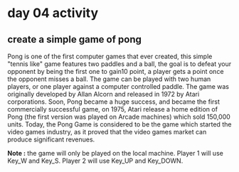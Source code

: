 # day 04 activity

## create a simple game of pong

Pong is one of the first computer games that ever created, this simple "tennis like" game features two paddles and a ball, the goal is to defeat your opponent by being the first one to gain10 point, a player gets a point once the opponent misses a ball. The game can be played with two human players, or one player against a computer controlled paddle. The game was originally developed by Allan Alcorn and released in 1972 by Atari corporations. Soon, Pong became a huge success, and became the first commercially successful game, on 1975, Atari release a home edition of Pong (the first version was played on Arcade machines) which sold 150,000 units. Today, the Pong Game is considered to be the game which started the video games industry, as it proved that the video games market can produce significant revenues.

__Note :__ the game will only be played on the local machine. Player 1 will use Key_W and Key_S. Player 2 will use Key_UP and Key_DOWN.